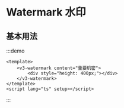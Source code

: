 # Watermark 水印

## 基本用法

:::demo

```vue
<template>
	<v3-watermark content="重要机密">
		<div style="height: 400px;"></div>
	</v3-watermark>
</template>
<script lang="ts" setup></script>
```

:::
